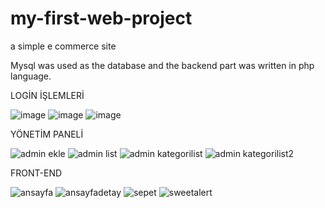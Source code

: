 # my-first-web-project
a simple e commerce site


Mysql was used as the database and the backend part was written in php language.

LOGİN İŞLEMLERİ

![image](https://user-images.githubusercontent.com/55630655/93669807-5752a700-fa9f-11ea-99df-fdd5a93e468e.png)
![image](https://user-images.githubusercontent.com/55630655/93669857-69344a00-fa9f-11ea-96e0-22f70a0302c9.png)
![image](https://user-images.githubusercontent.com/55630655/93669880-7d784700-fa9f-11ea-95f2-39bbe94907a2.png)


YÖNETİM PANELİ 

![admin ekle](https://user-images.githubusercontent.com/55630655/92760042-005f1a80-f399-11ea-87f4-1528736203eb.png)
![admin list](https://user-images.githubusercontent.com/55630655/92760050-035a0b00-f399-11ea-812b-832400ebe9c9.png)
![admin kategorilist](https://user-images.githubusercontent.com/55630655/92760070-0654fb80-f399-11ea-87f3-e4c088b4dd4d.png)
![admin kategorilist2](https://user-images.githubusercontent.com/55630655/92760080-08b75580-f399-11ea-97a6-c18e861dcbc6.png)

FRONT-END

![ansayfa](https://user-images.githubusercontent.com/55630655/92760740-9eeb7b80-f399-11ea-9e55-586d486459a2.png)
![ansayfadetay](https://user-images.githubusercontent.com/55630655/92760747-a14dd580-f399-11ea-8b5e-52dadbb0616c.png)
![sepet](https://user-images.githubusercontent.com/55630655/92760759-a4e15c80-f399-11ea-95b7-041ca4745956.png)
![sweetalert](https://user-images.githubusercontent.com/55630655/92760769-a743b680-f399-11ea-8b03-62309855be08.png)



